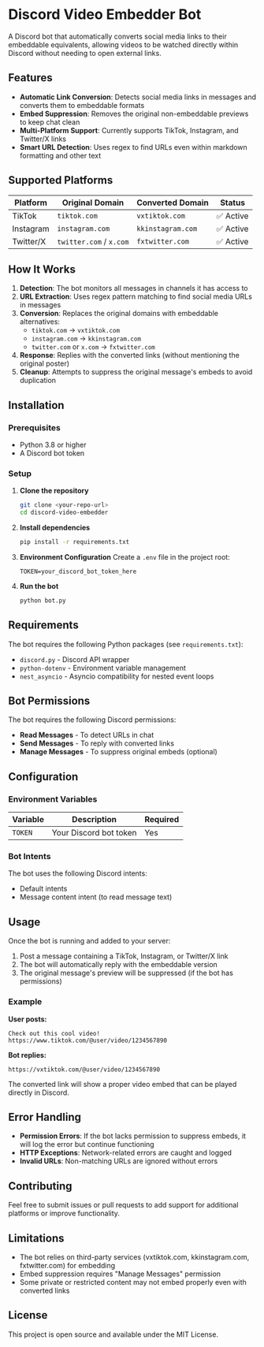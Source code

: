 # Discord Video Embedder Bot

A Discord bot that automatically converts social media links to their embeddable equivalents, allowing videos to be watched directly within Discord without needing to open external links.

## Features

- **Automatic Link Conversion**: Detects social media links in messages and converts them to embeddable formats
- **Embed Suppression**: Removes the original non-embeddable previews to keep chat clean
- **Multi-Platform Support**: Currently supports TikTok, Instagram, and Twitter/X links
- **Smart URL Detection**: Uses regex to find URLs even within markdown formatting and other text

## Supported Platforms

| Platform | Original Domain | Converted Domain | Status |
|----------|----------------|------------------|---------|
| TikTok | `tiktok.com` | `vxtiktok.com` | ✅ Active |
| Instagram | `instagram.com` | `kkinstagram.com` | ✅ Active |
| Twitter/X | `twitter.com` / `x.com` | `fxtwitter.com` | ✅ Active |

## How It Works

1. **Detection**: The bot monitors all messages in channels it has access to
2. **URL Extraction**: Uses regex pattern matching to find social media URLs in messages
3. **Conversion**: Replaces the original domains with embeddable alternatives:
   - `tiktok.com` → `vxtiktok.com`
   - `instagram.com` → `kkinstagram.com`
   - `twitter.com` or `x.com` → `fxtwitter.com`
4. **Response**: Replies with the converted links (without mentioning the original poster)
5. **Cleanup**: Attempts to suppress the original message's embeds to avoid duplication

## Installation

### Prerequisites

- Python 3.8 or higher
- A Discord bot token

### Setup

1. **Clone the repository**
   ```bash
   git clone <your-repo-url>
   cd discord-video-embedder
   ```

2. **Install dependencies**
   ```bash
   pip install -r requirements.txt
   ```

3. **Environment Configuration**
   Create a `.env` file in the project root:
   ```env
   TOKEN=your_discord_bot_token_here
   ```

4. **Run the bot**
   ```bash
   python bot.py
   ```

## Requirements

The bot requires the following Python packages (see `requirements.txt`):

- `discord.py` - Discord API wrapper
- `python-dotenv` - Environment variable management
- `nest_asyncio` - Asyncio compatibility for nested event loops

## Bot Permissions

The bot requires the following Discord permissions:

- **Read Messages** - To detect URLs in chat
- **Send Messages** - To reply with converted links
- **Manage Messages** - To suppress original embeds (optional)

## Configuration

### Environment Variables

| Variable | Description | Required |
|----------|-------------|----------|
| `TOKEN` | Your Discord bot token | Yes |

### Bot Intents

The bot uses the following Discord intents:
- Default intents
- Message content intent (to read message text)

## Usage

Once the bot is running and added to your server:

1. Post a message containing a TikTok, Instagram, or Twitter/X link
2. The bot will automatically reply with the embeddable version
3. The original message's preview will be suppressed (if the bot has permissions)

### Example

**User posts:**
```
Check out this cool video! https://www.tiktok.com/@user/video/1234567890
```

**Bot replies:**
```
https://vxtiktok.com/@user/video/1234567890
```

The converted link will show a proper video embed that can be played directly in Discord.

## Error Handling

- **Permission Errors**: If the bot lacks permission to suppress embeds, it will log the error but continue functioning
- **HTTP Exceptions**: Network-related errors are caught and logged
- **Invalid URLs**: Non-matching URLs are ignored without errors

## Contributing

Feel free to submit issues or pull requests to add support for additional platforms or improve functionality.

## Limitations

- The bot relies on third-party services (vxtiktok.com, kkinstagram.com, fxtwitter.com) for embedding
- Embed suppression requires "Manage Messages" permission
- Some private or restricted content may not embed properly even with converted links

## License

This project is open source and available under the MIT License.